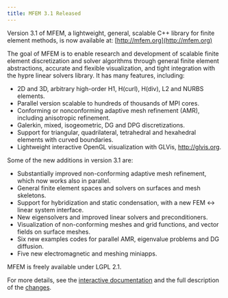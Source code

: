 ```yaml
---
title: MFEM 3.1 Released
---
```


Version 3.1 of MFEM, a lightweight, general, scalable C++ library for finite element methods, is now available at: [http://mfem.org](http://mfem.org)

The goal of MFEM is to enable research and development of scalable finite element discretization and solver algorithms through general finite element abstractions, accurate and flexible visualization, and tight integration with the hypre linear solvers library. It has many features, including:

- 2D and 3D, arbitrary high-order H1, H(curl), H(div), L2 and NURBS elements.
- Parallel version scalable to hundreds of thousands of MPI cores.
- Conforming or nonconforming adaptive mesh refinement (AMR), including anisotropic refinement.
- Galerkin, mixed, isogeometric, DG and DPG discretizations.
- Support for triangular, quadrilateral, tetrahedral and hexahedral elements with curved boundaries.
- Lightweight interactive OpenGL visualization with GLVis, http://glvis.org.

Some of the new additions in version 3.1 are:

- Substantially improved non-conforming adaptive mesh refinement, which now works also in parallel.
- General finite element spaces and solvers on surfaces and mesh skeletons.
- Support for hybridization and static condensation, with a new FEM <-> linear system interface.
- New eigensolvers and improved linear solvers and preconditioners.
- Visualization of non-conforming meshes and grid functions, and vector fields on surface meshes.
- Six new examples codes for parallel AMR, eigenvalue problems and DG diffusion.
- Five new electromagnetic and meshing miniapps.

MFEM is freely available under LGPL 2.1.

For more details, see the [interactive documentation](http://mfem.org/examples) and the full description of the [changes](https://raw.githubusercontent.com/mfem/mfem/master/CHANGELOG).

